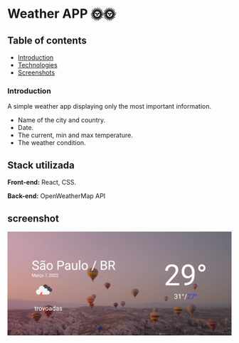 # Weather APP 🌞:sun_with_face:

## Table of contents

- [Introduction](#Introduction)
- [Technologies](#stack-utilizada)
- [Screenshots](#screenshot)

### Introduction

A simple weather app displaying only the most important information.

- Name of the city and country.
- Date.
- The current, min and max temperature.
- The weather condition.

## Stack utilizada

**Front-end:** React, CSS.

**Back-end:** OpenWeatherMap API

## screenshot

![screenshot](/src/images/weather-app-screenshot.png)
